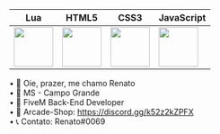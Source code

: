| Lua  | HTML5 | CSS3  | JavaScript |
| ------------- | ------------- | ------------- | ------------- |
| <img src="https://upload.wikimedia.org/wikipedia/commons/thumb/c/cf/Lua-Logo.svg/1200px-Lua-Logo.svg.png" width="70vw" height="70vh"> | <img src="https://logodownload.org/wp-content/uploads/2016/10/html5-logo-10.png" width="70vw" height="70vh"> | <img src="https://cdn.345tool.com/public/logos/css-formatter-logo.png" width="70vw" height="70vh"> | <img src="https://upload.wikimedia.org/wikipedia/commons/thumb/9/99/Unofficial_JavaScript_logo_2.svg/480px-Unofficial_JavaScript_logo_2.svg.png" width="70vw" height="70vh"> |

• 🚀 Oie, prazer, me chamo Renato<br>
• 🏡 MS - Campo Grande<br>
• 📌 FiveM Back-End Developer<br>
• 💖 Arcade-Shop: https://discord.gg/k52z2kZPFX<br>
• 📞 Contato: Renato#0069<br>
